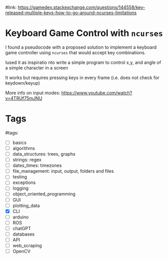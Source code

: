#link: https://gamedev.stackexchange.com/questions/144558/key-released-multiple-keys-how-to-go-around-ncurses-limitations

# Keyboard Game Control with `ncurses`

I found a pseudocode with a proposed solution to implement a keyboard game controller using `ncurses` that would accept key combinations.

Iused it as inspiratio nto write a simple program to control x,y, and angle of a simple character in a screen


It works but requires pressing keys in every frame (i.e. does not check for keydown/keyup)

More info on input modes: https://www.youtube.com/watch?v=4TRUf75mJNU

# Tags
#tags: 

- [ ] basics
- [ ] algorithms
- [ ] data_structures: trees, graphs
- [ ] strings: regex
- [ ] dates_times: timezones
- [ ] file_management: input, output, folders and files
- [ ] testing
- [ ] exceptions
- [ ] logging
- [ ] object_oriented_programming
- [ ] GUI
- [ ] plotting_data
- [x] CLI
- [ ] arduino
- [ ] ROS
- [ ] chatGPT
- [ ] databases
- [ ] API
- [ ] web_scraping
- [ ] OpenCV
